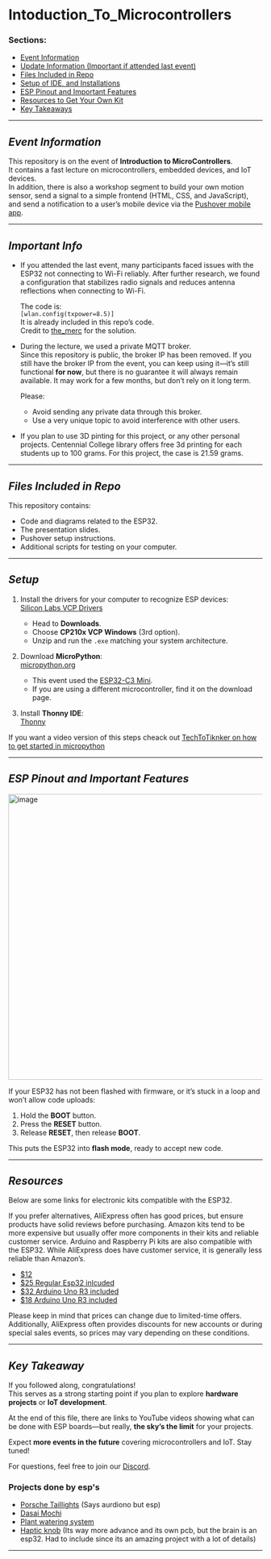 # <h1>**Intoduction_To_Microcontrollers**</h1>

### Sections:
- [Event Information](#event-information)  
- [Update Information (Important if attended last event)](#important-info)  
- [Files Included in Repo](#files-included-in-repo)  
- [Setup of IDE, and Installations](#setup)  
- [ESP Pinout and Important Features](#esp-pinout-and-important-features)  
- [Resources to Get Your Own Kit](#resources)  
- [Key Takeaways](#key-takeaway)  


---

## <h2>**_Event Information_**</h2>

This repository is on the event of **Introduction to MicroControllers**.  
It contains a fast lecture on microcontrollers, embedded devices, and IoT devices.  
In addition, there is also a workshop segment to build your own motion sensor, send a signal to a simple frontend (HTML, CSS, and JavaScript), and send a notification to a user’s mobile device via the [Pushover mobile app](https://pushover.net/).

---

## <h2>**_Important Info_**</h2>

- If you attended the last event, many participants faced issues with the ESP32 not connecting to Wi-Fi reliably. After further research, we found a configuration that stabilizes radio signals and reduces antenna reflections when connecting to Wi-Fi.  

  The code is:  
  `[wlan.config(txpower=8.5)]`  
  It is already included in this repo’s code.  
  Credit to [the_merc](https://forum.arduino.cc/t/no-wifi-connect-with-esp32-c3-super-mini/1324046/13) for the solution.

- During the lecture, we used a private MQTT broker.  
  Since this repository is public, the broker IP has been removed. If you still have the broker IP from the event, you can keep using it—it’s still functional **for now**, but there is no guarantee it will always remain available. It may work for a few months, but don’t rely on it long term.  

  Please:
  - Avoid sending any private data through this broker.
  - Use a very unique topic to avoid interference with other users.

- If you plan to use 3D pinting for this project, or any other personal projects. Centennial College library offers free 3d printing for each students up to 100 grams. For this project, the case is 21.59 grams.

---

## <h2>**_Files Included in Repo_**</h2>

This repository contains:
- Code and diagrams related to the ESP32.  
- The presentation slides.  
- Pushover setup instructions.  
- Additional scripts for testing on your computer.

---

## <h2>**_Setup_**</h2>

1. Install the drivers for your computer to recognize ESP devices:  
   [Silicon Labs VCP Drivers](https://www.silabs.com/software-and-tools/usb-to-uart-bridge-vcp-drivers)  
   - Head to **Downloads**.  
   - Choose **CP210x VCP Windows** (3rd option).  
   - Unzip and run the `.exe` matching your system architecture.

2. Download **MicroPython**:  
   [micropython.org](https://micropython.org/)  
   - This event used the [ESP32-C3 Mini](https://micropython.org/download/LOLIN_C3_MINI/).  
   - If you are using a different microcontroller, find it on the download page.

3. Install **Thonny IDE**:  
   [Thonny](https://thonny.org/)


If you want a video version of this steps cheack out [TechToTiknker on how to get started in micropython](https://www.youtube.com/watch?v=elBtWZ_fOZU&list=PLw0SimokefZ3uWQoRsyf-gKNSs4Td-0k6)

---

## <h2>**_ESP Pinout and Important Features_**</h2>

<img width="960" height="567" alt="image" src="https://github.com/user-attachments/assets/ca812ece-9ded-41d4-9784-26d440f2fbcb" />

If your ESP32 has not been flashed with firmware, or it’s stuck in a loop and won’t allow code uploads:  
1. Hold the **BOOT** button.  
2. Press the **RESET** button.  
3. Release **RESET**, then release **BOOT**.  

This puts the ESP32 into **flash mode**, ready to accept new code.

---

## <h2>**_Resources_**</h2>

Below are some links for electronic kits compatible with the ESP32.  

If you prefer alternatives, AliExpress often has good prices, but ensure products have solid reviews before purchasing. Amazon kits tend to be more expensive but usually offer more components in their kits and reliable customer service. Arduino and Raspberry Pi kits are also compatible with the ESP32. While AliExpress does have customer service, it is generally less reliable than Amazon’s.


- [$12](https://www.aliexpress.com/item/1005006065671964.html?spm=a2g0o.productlist.main.9.3f2155483RmJlb&algo_pvid=f38f32e2-8779-4d16-9f36-0a8e71b9871d&algo_exp_id=f38f32e2-8779-4d16-9f36-0a8e71b9871d-18&pdp_ext_f=%7B%22order%22%3A%222251%22%2C%22eval%22%3A%221%22%7D&pdp_npi=4%40dis%21CAD%2181.29%2120.44%21%21%21414.95%21104.32%21%402103247017507289474617626ea454%2112000035571056896%21sea%21CA%210%21ABX&curPageLogUid=TAk9W5iUDe2I&utparam-url=scene%3Asearch%7Cquery_from%3A)
- [$25 Regular Esp32 inlcuded](https://www.aliexpress.com/item/1005007342848559.html?spm=a2g0o.productlist.main.32.3b2373893ahhon&aem_p4p_detail=20250720103117629630497150560003926935&algo_pvid=ade768d8-58f3-4b5e-9e03-e063d335ff90&algo_exp_id=ade768d8-58f3-4b5e-9e03-e063d335ff90-31&pdp_ext_f=%7B%22order%22%3A%222211%22%2C%22eval%22%3A%221%22%7D&pdp_npi=4%40dis%21CAD%21132.70%2143.79%21%21%21678.08%21223.76%21%402101e7f617530326769567072ed2fc%2112000040348428333%21sea%21CA%216245576330%21X&curPageLogUid=g9qlSi5fOInk&utparam-url=scene%3Asearch%7Cquery_from%3A&search_p4p_id=20250720103117629630497150560003926935_9)  
- [$32 Arduino Uno R3 included](https://www.aliexpress.com/item/1005007342848559.html?spm=a2g0o.productlist.main.32.3b2373893ahhon&aem_p4p_detail=20250720103117629630497150560003926935&algo_pvid=ade768d8-58f3-4b5e-9e03-e063d335ff90&algo_exp_id=ade768d8-58f3-4b5e-9e03-e063d335ff90-31&pdp_ext_f=%7B%22order%22%3A%222211%22%2C%22eval%22%3A%221%22%7D&pdp_npi=4%40dis%21CAD%21132.70%2143.79%21%21%21678.08%21223.76%21%402101e7f617530326769567072ed2fc%2112000040348428333%21sea%21CA%216245576330%21X&curPageLogUid=g9qlSi5fOInk&utparam-url=scene%3Asearch%7Cquery_from%3A&search_p4p_id=20250720103117629630497150560003926935_9)  
- [$18 Arduino Uno R3 included](https://www.aliexpress.com/item/1005006477517942.html?spm=a2g0o.productlist.main.3.3b2373893ahhon&algo_pvid=ade768d8-58f3-4b5e-9e03-e063d335ff90&algo_exp_id=ade768d8-58f3-4b5e-9e03-e063d335ff90-2&pdp_ext_f=%7B%22order%22%3A%22320%22%2C%22eval%22%3A%221%22%7D&pdp_npi=4%40dis%21CAD%2132.21%2127.38%21%21%21164.59%21139.91%21%402101e7f617530326769567072ed2fc%2112000037344481958%21sea%21CA%216245576330%21X&curPageLogUid=MGAXxAbMfpDb&utparam-url=scene%3Asearch%7Cquery_from%3A)  

 Please keep in mind that prices can change due to limited-time offers. Additionally, AliExpress often provides discounts for new accounts or during special sales events, so prices may vary depending on these conditions.


---

## <h2>**_Key Takeaway_**</h2>

If you followed along, congratulations!  
This serves as a strong starting point if you plan to explore **hardware projects** or **IoT development**.  

At the end of this file, there are links to YouTube videos showing what can be done with ESP boards—but really, **the sky’s the limit** for your projects.

Expect **more events in the future** covering microcontrollers and IoT. Stay tuned!  

For questions, feel free to join our [Discord](https://discord.gg/vV8pJHYWdX).




**<h3> Projects done by esp's </h3>**

- [Porsche Taillights](https://www.youtube.com/watch?v=VImyvvERbCI) (Says aurdiono but esp)
- [Dasai Mochi](https://www.youtube.com/watch?v=jEvsJSZWH9U)
- [Plant watering system](https://www.youtube.com/watch?v=Ix3a3ThsHfA)
- [Haptic knob](https://www.youtube.com/watch?v=Q76dMggUH1M) (Its way more advance and its own pcb, but the brain is an esp32. Had to include since its an amazing project with a lot of details)

---


